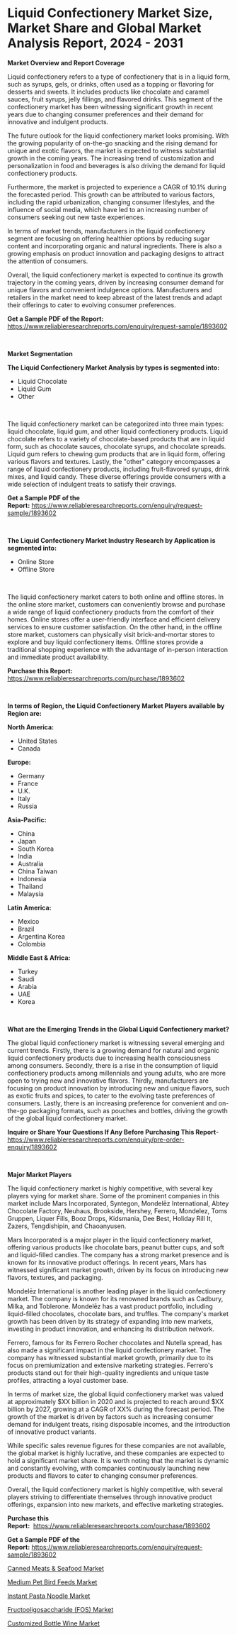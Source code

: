 <p><h1>Liquid Confectionery Market Size, Market Share and Global Market Analysis Report, 2024 - 2031</h1></p><p><strong>Market Overview and Report Coverage</strong></p>
<p><p>Liquid confectionery refers to a type of confectionery that is in a liquid form, such as syrups, gels, or drinks, often used as a topping or flavoring for desserts and sweets. It includes products like chocolate and caramel sauces, fruit syrups, jelly fillings, and flavored drinks. This segment of the confectionery market has been witnessing significant growth in recent years due to changing consumer preferences and their demand for innovative and indulgent products.</p><p>The future outlook for the liquid confectionery market looks promising. With the growing popularity of on-the-go snacking and the rising demand for unique and exotic flavors, the market is expected to witness substantial growth in the coming years. The increasing trend of customization and personalization in food and beverages is also driving the demand for liquid confectionery products.</p><p>Furthermore, the market is projected to experience a CAGR of 10.1% during the forecasted period. This growth can be attributed to various factors, including the rapid urbanization, changing consumer lifestyles, and the influence of social media, which have led to an increasing number of consumers seeking out new taste experiences.</p><p>In terms of market trends, manufacturers in the liquid confectionery segment are focusing on offering healthier options by reducing sugar content and incorporating organic and natural ingredients. There is also a growing emphasis on product innovation and packaging designs to attract the attention of consumers.</p><p>Overall, the liquid confectionery market is expected to continue its growth trajectory in the coming years, driven by increasing consumer demand for unique flavors and convenient indulgence options. Manufacturers and retailers in the market need to keep abreast of the latest trends and adapt their offerings to cater to evolving consumer preferences.</p></p>
<p><strong>Get a Sample PDF of the Report:</strong> <a href="https://www.reliableresearchreports.com/enquiry/request-sample/1893602">https://www.reliableresearchreports.com/enquiry/request-sample/1893602</a></p>
<p>&nbsp;</p>
<p><strong>Market Segmentation</strong></p>
<p><strong>The Liquid Confectionery Market Analysis by types is segmented into:</strong></p>
<p><ul><li>Liquid Chocolate</li><li>Liquid Gum</li><li>Other</li></ul></p>
<p>&nbsp;</p>
<p><p>The liquid confectionery market can be categorized into three main types: liquid chocolate, liquid gum, and other liquid confectionery products. Liquid chocolate refers to a variety of chocolate-based products that are in liquid form, such as chocolate sauces, chocolate syrups, and chocolate spreads. Liquid gum refers to chewing gum products that are in liquid form, offering various flavors and textures. Lastly, the "other" category encompasses a range of liquid confectionery products, including fruit-flavored syrups, drink mixes, and liquid candy. These diverse offerings provide consumers with a wide selection of indulgent treats to satisfy their cravings.</p></p>
<p><strong>Get a Sample PDF of the Report:</strong>&nbsp;<a href="https://www.reliableresearchreports.com/enquiry/request-sample/1893602">https://www.reliableresearchreports.com/enquiry/request-sample/1893602</a></p>
<p>&nbsp;</p>
<p><strong>The Liquid Confectionery Market Industry Research by Application is segmented into:</strong></p>
<p><ul><li>Online Store</li><li>Offline Store</li></ul></p>
<p>&nbsp;</p>
<p><p>The liquid confectionery market caters to both online and offline stores. In the online store market, customers can conveniently browse and purchase a wide range of liquid confectionery products from the comfort of their homes. Online stores offer a user-friendly interface and efficient delivery services to ensure customer satisfaction. On the other hand, in the offline store market, customers can physically visit brick-and-mortar stores to explore and buy liquid confectionery items. Offline stores provide a traditional shopping experience with the advantage of in-person interaction and immediate product availability.</p></p>
<p><strong>Purchase this Report:</strong>&nbsp; <a href="https://www.reliableresearchreports.com/purchase/1893602">https://www.reliableresearchreports.com/purchase/1893602</a></p>
<p>&nbsp;</p>
<p><strong>In terms of Region, the Liquid Confectionery Market Players available by Region are:</strong></p>
<p>
    <p> <strong> North America: </strong>
        <ul>
            <li>United States</li>
            <li>Canada</li>
        </ul>
        </p> 
    <p> <strong> Europe: </strong>
        <ul>
            <li>Germany</li>
            <li>France</li>
            <li>U.K.</li>
            <li>Italy</li>
            <li>Russia</li>
        </ul>
        </p> 
    <p> <strong> Asia-Pacific: </strong>
        <ul>
            <li>China</li>
            <li>Japan</li>
            <li>South Korea</li>
            <li>India</li>
            <li>Australia</li>
            <li>China Taiwan</li>
            <li>Indonesia</li>
            <li>Thailand</li>
            <li>Malaysia</li>
        </ul>
        </p> 
    <p> <strong> Latin America: </strong>
        <ul>
            <li>Mexico</li>
            <li>Brazil</li>
            <li>Argentina Korea</li>
            <li>Colombia</li>
        </ul>
        </p> 
    <p> <strong> Middle East & Africa: </strong>
        <ul>
            <li>Turkey</li>
            <li>Saudi</li>
            <li>Arabia</li>
            <li>UAE</li>
            <li>Korea</li>
        </ul>
    </p>
    </p>
<p>&nbsp;</p>
<p><strong>What are the Emerging Trends in the Global Liquid Confectionery market?</strong></p>
<p><p>The global liquid confectionery market is witnessing several emerging and current trends. Firstly, there is a growing demand for natural and organic liquid confectionery products due to increasing health consciousness among consumers. Secondly, there is a rise in the consumption of liquid confectionery products among millennials and young adults, who are more open to trying new and innovative flavors. Thirdly, manufacturers are focusing on product innovation by introducing new and unique flavors, such as exotic fruits and spices, to cater to the evolving taste preferences of consumers. Lastly, there is an increasing preference for convenient and on-the-go packaging formats, such as pouches and bottles, driving the growth of the global liquid confectionery market.</p></p>
<p><strong>Inquire or Share Your Questions If Any Before Purchasing This Report</strong>- <a href="https://www.reliableresearchreports.com/enquiry/pre-order-enquiry/1893602">https://www.reliableresearchreports.com/enquiry/pre-order-enquiry/1893602</a></p>
<p>&nbsp;</p>
<p><strong>Major Market Players</strong></p>
<p><p>The liquid confectionery market is highly competitive, with several key players vying for market share. Some of the prominent companies in this market include Mars Incorporated, Syntegon, Mondelēz International, Abtey Chocolate Factory, Neuhaus, Brookside, Hershey, Ferrero, Mondelez, Toms Gruppen, Liquer Fills, Booz Drops, Kidsmania, Dee Best, Holiday Rill It, Zazers, Tengdishipin, and Chaoanyusen.</p><p>Mars Incorporated is a major player in the liquid confectionery market, offering various products like chocolate bars, peanut butter cups, and soft and liquid-filled candies. The company has a strong market presence and is known for its innovative product offerings. In recent years, Mars has witnessed significant market growth, driven by its focus on introducing new flavors, textures, and packaging.</p><p>Mondelēz International is another leading player in the liquid confectionery market. The company is known for its renowned brands such as Cadbury, Milka, and Toblerone. Mondelēz has a vast product portfolio, including liquid-filled chocolates, chocolate bars, and truffles. The company's market growth has been driven by its strategy of expanding into new markets, investing in product innovation, and enhancing its distribution network.</p><p>Ferrero, famous for its Ferrero Rocher chocolates and Nutella spread, has also made a significant impact in the liquid confectionery market. The company has witnessed substantial market growth, primarily due to its focus on premiumization and extensive marketing strategies. Ferrero's products stand out for their high-quality ingredients and unique taste profiles, attracting a loyal customer base.</p><p>In terms of market size, the global liquid confectionery market was valued at approximately $XX billion in 2020 and is projected to reach around $XX billion by 2027, growing at a CAGR of XX% during the forecast period. The growth of the market is driven by factors such as increasing consumer demand for indulgent treats, rising disposable incomes, and the introduction of innovative product variants.</p><p>While specific sales revenue figures for these companies are not available, the global market is highly lucrative, and these companies are expected to hold a significant market share. It is worth noting that the market is dynamic and constantly evolving, with companies continuously launching new products and flavors to cater to changing consumer preferences.</p><p>Overall, the liquid confectionery market is highly competitive, with several players striving to differentiate themselves through innovative product offerings, expansion into new markets, and effective marketing strategies.</p></p>
<p><strong>Purchase this Report:</strong>&nbsp;&nbsp;<a href="https://www.reliableresearchreports.com/purchase/1893602">https://www.reliableresearchreports.com/purchase/1893602</a></p>
<p></p>
<p><strong>Get a Sample PDF of the Report:</strong>&nbsp;<a href="https://www.reliableresearchreports.com/enquiry/request-sample/1893602">https://www.reliableresearchreports.com/enquiry/request-sample/1893602</a></p>
<p><p><a href="https://github.com/FassouRP/Market-Research-Report-List-2/blob/main/canned-meats-seafood-market.md">Canned Meats & Seafood Market</a></p><p><a href="https://github.com/ashepherd82/Market-Research-Report-List-2/blob/main/medium-pet-bird-feeds-market.md">Medium Pet Bird Feeds Market</a></p><p><a href="https://github.com/lilstefpacute/Market-Research-Report-List-2/blob/main/instant-pasta-noodle-market.md">Instant Pasta Noodle Market</a></p><p><a href="https://github.com/rexevange/Market-Research-Report-List-2/blob/main/fructooligosaccharide-fos-market.md">Fructooligosaccharide (FOS) Market</a></p><p><a href="https://github.com/AKSHATREPORTPRIME/Market-Research-Report-List-2/blob/main/customized-bottle-wine-market.md">Customized Bottle Wine Market</a></p></p>